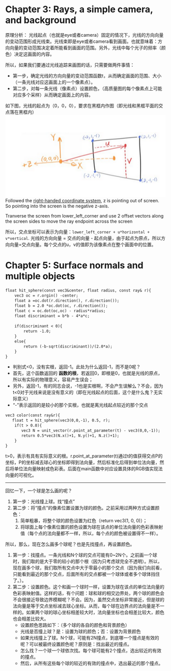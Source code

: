 # Chapter 3: Rays, a simple camera, and background
原理分析：
光线起点（也就是eye或者camera）固定的情况下，光线的方向向量的变动范围形成光线束。光线束即是eye或者camera看到画面。也就意味着：方向向量的变动范围决定着所能看到画面的范围。另外，光线中每个光子的频率（颜色）决定这画面的内容。

所以，如果我们要通过光线追踪来画图的话，只需要做两件事情：
- 第一步，确定光线的方向向量的变动范围函数t，从而确定画面的范围、大小（一条光线对应这画面上的一个像素点）。
- 第二步，对每一条光线（像素点）设置颜色，（高质量图的每个像素点上可能对应多个采样）从而确定画面上的内容。

如下图，光线的起点为（0，0，0），要求在黑框内作图（即光线和黑框平面的交点落在黑框内）
![](smallpt/RaytracingInOneWeekend/figure-1.png)
Followed the [right-handed coordinate system](https://en.wikipedia.org/wiki/Right-hand_rule), z is pointing out of screen. So pointing into the screen is the negative z-axis.


Tranverse the screen from lower_left_corner and use 2 offset vectors along the screen sides to move the ray endpoint across the screen

所以，交点坐标可以表示为向量：```lower_left_corner + u*horizontal + v*vertical```. 光线的方向向量 = 交点的向量 - 起点向量，由于起点为原点，所以方向向量=交点向量。每个交点的u，v的值即为该像素点在整个画面中的位置。

# Chapter 5: Surface normals and multiple objects
```
float hit_sphere(const vec3&center, float radius, const ray& r){
    vec3 oc = r.orgin() -center;
    float a =oc.dot(r.direction(), r.direction());
    float b = 2.0 *oc.dot(oc, r.direction());
    float c = oc.dot(oc,oc) - radius*radius;
    float discriminant = b*b - 4*a*c;

    if(discriminant < 0){
        return -1.0;
    }
    else{
        return (-b-sqrt(discriminant))/(2.0*a);
    }
}
```
- 判别式<0，没有实根，返回-1。此处为什么返回-1，而不是0呢？
- 首先，这个函数返回的 **函数的根**，若返回0，即根是0，也就是光线的原点，所以有实际的物理意义，容易产生误会；
- 另外，返回-1，有的同志会说，-1也是实根啊，不会产生误解么？不会，因为t<0对于光线来说是没有意义的（即在光线起点的后面，这个是什么鬼？无实际意义）
- “-”表示返回的是较小的那个实根，也就是离光线起点较近的那个交点

```
vec3 color(const ray&r){
   float t = hit_sphere(vec3(0,0,-1), 0.5, r);
    if(t > 0.0){
       vec3 N = unit_vector(r.point_at_parameter(t) - vec3(0,0,-1));
       return 0.5*vec3(N.x()+1, N.y()+1, N.z()+1);
    }
}
```
t>0，表示有具有实际意义的根。r.point_at_parameter(t)通过t的值获得交点P的坐标，P的坐标减去球心的坐标即得到法向量，然后标准化后得到单位法向量，然后将单位法向量映射成色彩表。后面在main函数中对应设置具体的RGB值实现法向量的可视化。

---
回忆一下，一个球是怎么画的呢？

1. 第一步：光线撞上球。找“撞点”
2. 第二步：将“撞点”的像素位置设置为球的颜色。之前采用过两种方式设置颜色：
    1. 简单粗暴，将整个球的颜色设置为红色（return vec3(1, 0, 0)）；
    2. 将球面上每个像素位置的颜色设置为球在该点的单位法向量的色彩表映射值（每个点的法向量都不一样，所以，每个点的颜色被设置得不一样）。

所以，那么，现在怎么画多个球呢？也是先找撞点，再设置颜色。

1. 第一步：找撞点。一条光线和N个球的交点可能有0~2N个。之前画一个球时，我们取的是大于零的较小的那个根（因为只考虑球完全不透明）。所以，现在画多个球，我们取所有交点中大于零最小的那个交点（因为我们向前看，只能看到最近的那个交点，后面所有的交点都被一个球体或者多个球体挡住了。）。
2. 第二步：设置颜色。这个和画一个球时一样，设置为球在该点的单位法向量的色彩表映射值。这样的话，有个问题：球和球的相交边界处，两个球的颜色会不会很接近导致边界模糊呢？不会。因为，虽然交点坐标非常接近，但是球的法向量是等于交点坐标减去球心坐标。从而，每个球在边界点的法向量是不一样的。如果两个球的球心坐标相差较大时，法向量坐标也会相差比较大，颜色也会相差比较大。
    - 设置颜色思路如下：（多个球的各自的颜色和背景颜色）
    - 光线是否撞上球？是：设置为球的颜色；否：设置为背景颜色
    - 如果光线撞上了球。N个球，可能有2N撞点，到底哪一个撞点是有效的呢？可以被最终设置颜色呢？原则是：找出最近的撞点。
    - 怎么找？一个球一个球依次找。每个球可能有2个撞点，选出较近的有效的撞点。
    - 然后，从所有这些每个球的较近的有效的撞点中，选出最近的那个撞点。
